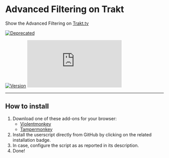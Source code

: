 # Advanced Filtering on Trakt

Show the Advanced Filtering on [Trakt.tv](https://trakt.tv/)

[![Deprecated](https://img.shields.io/badge/DEPRECATED-red?labelColor=red&style=for-the-badge)](https://github.com/iFelix18/Trakt-Userscripts/issues/40)

[![Version](https://img.shields.io/endpoint?url=https://runkit.io/ifelix18/userscript-version/branches/master/iFelix18/Trakt-Userscripts/master/userscripts/meta/advanced-filtering-on-trakt.meta.js&style=flat-square)](#advanced-filtering-on-trakt)
[![Size](https://img.shields.io/github/size/iFelix18/Trakt-Userscripts/userscripts/advanced-filtering-on-trakt.user.js?style=flat-square)](#advanced-filtering-on-trakt)

---

## How to install

1. Download one of these add-ons for your browser:
    * [Violentmonkey](https://violentmonkey.github.io/)
    * [Tampermonkey](https://www.tampermonkey.net/)
2. Install the userscript directly from GitHub by clicking on the related installation badge.
3. In case, configure the script as as reported in its description.
4. Done!
